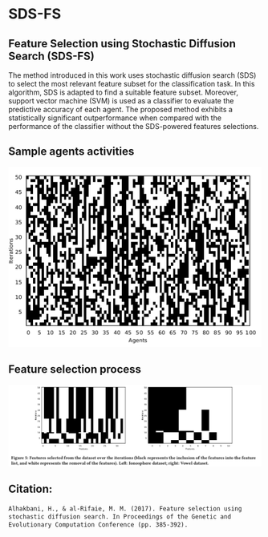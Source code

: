 # SDS-FS

## Feature Selection using Stochastic Diffusion Search (SDS-FS)

The method introduced in this work uses stochastic diffusion search (SDS) to select the most relevant feature subset for the classification task. In this algorithm, SDS is adapted to find a suitable feature subset. Moreover, support vector machine (SVM) is used as a classifier to evaluate the predictive accuracy of each agent. The proposed method exhibits a statistically significant outperformance when compared with the performance of the classifier without the SDS-powered features selections.

## Sample agents activities
<p align="center">
  <img src="images/agentsActivity.png" />
</p>

## Feature selection process
![images](images/FeatureSelectionProcess.png)

## Citation:
	Alhakbani, H., & al-Rifaie, M. M. (2017). Feature selection using stochastic diffusion search. In Proceedings of the Genetic and Evolutionary Computation Conference (pp. 385-392).
